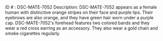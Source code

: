 ID # : DSC-MATE-7052
Description: DSC-MATE-7052 appears as a female human with distinctive orange stripes on their face and purple lips. Their eyebrows are also orange, and they have green hair worn under a purple cap. DSC-MATE-7052's forehead features two colored bands and they wear a red cross earring as an accessory. They also wear a gold chain and smoke cigarettes regularly.